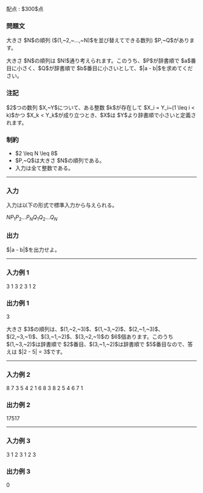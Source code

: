 
<div>

<span>

<span>

<p>
配点 : $300$点
</p>

<div>

<section>

### **問題文**

<p>
大きさ $N$の順列 ($(1,~2,~...,~N)$を並び替えてできる数列) $P,~Q$があります。
</p>

<p>
大きさ $N$の順列は $N!$通り考えられます。このうち、$P$が辞書順で $a$番目に小さく、$Q$が辞書順で $b$番目に小さいとして、$|a - b|$を求めてください。
</p>

</section>

</div>

<div>

<section>

### **注記**

<p>
$2$つの数列 $X,~Y$について、ある整数 $k$が存在して $X_i = Y_i~(1 \leq i < k)$かつ $X_k < Y_k$が成り立つとき、$X$は $Y$より辞書順で小さいと定義されます。
</p>

</section>

</div>

<div>

<section>

### **制約**

<ul>

<li>
$2 \leq N \leq 8$
</li>

<li>
$P,~Q$は大きさ $N$の順列である。
</li>

<li>
入力は全て整数である。
</li>

</ul>

</section>

</div>

---

<div>

<div>

<section>

### **入力**

<p>
入力は以下の形式で標準入力から与えられる。
</p>

<div>

$N$$P_1$$P_2$$...$$P_N$$Q_1$$Q_2$$...$$Q_N$
</div>

</section>

</div>

<div>

<section>

### **出力**

<p>
$|a - b|$を出力せよ。
</p>

</section>

</div>

</div>

---

<div>

<section>

### **入力例 1**

<div>

3
1 3 2
3 1 2

</div>

</section>

</div>

<div>

<section>

### **出力例 1**

<div>

3

</div>

<p>
大きさ $3$の順列は、$(1,~2,~3)$、$(1,~3,~2)$、$(2,~1,~3)$、$(2,~3,~1)$、$(3,~1,~2)$、$(3,~2,~1)$の $6$個あります。このうち $(1,~3,~2)$は辞書順で $2$番目、$(3,~1,~2)$は辞書順で $5$番目なので、答えは $|2 - 5| = 3$です。
</p>

</section>

</div>

---

<div>

<section>

### **入力例 2**

<div>

8
7 3 5 4 2 1 6 8
3 8 2 5 4 6 7 1

</div>

</section>

</div>

<div>

<section>

### **出力例 2**

<div>

17517

</div>

</section>

</div>

---

<div>

<section>

### **入力例 3**

<div>

3
1 2 3
1 2 3

</div>

</section>

</div>

<div>

<section>

### **出力例 3**

<div>

0

</div>

</section>

</div>

</span>

</span>

</div>
